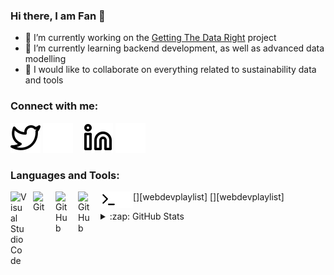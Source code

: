 ### Hi there, I am Fan 👋



- 🔭 I’m currently working on the [Getting The Data Right](https://www.en.plan.aau.dk/getting-the-data-right/) project
- 🌱 I’m currently learning backend development, as well as advanced data modelling
- 👯 I would like to collaborate on everything related to sustainability data and tools

### Connect with me:

[![website](./img/twitter-light.svg)](https://twitter.com/Yangf1995#gh-light-mode-only)
[![website](./img/twitter-dark.svg)](https://twitter.com/Yangf1995#gh-dark-mode-only)
&nbsp;&nbsp;
[![website](./img/linkedin-light.svg)](https://www.linkedin.com/in/fan-yang-b3b3a3145#gh-light-mode-only)
[![website](./img/linkedin-dark.svg)](https://www.linkedin.com/in/fan-yang-b3b3a3145#gh-dark-mode-only)
&nbsp;&nbsp;

### Languages and Tools:

[<img align="left" alt="Visual Studio Code" width="26px" src="https://cdn.jsdelivr.net/gh/devicons/devicon/icons/vscode/vscode-original.svg" style="padding-right:10px;" />][webdevplaylist]
[<img align="left" alt="Git" width="26px" src="https://cdn.jsdelivr.net/gh/devicons/devicon/icons/git/git-original.svg" style="padding-right:10px;" />][webdevplaylist]
[<img align="left" alt="GitHub" width="26px" src="https://user-images.githubusercontent.com/3369400/139447912-e0f43f33-6d9f-45f8-be46-2df5bbc91289.png" style="padding-right:10px;" />](https://www.youtube.com/playlist?list=PLkwxH9e_vrAJ0WbEsFA9W3I1W-g_BTsbt#gh-dark-mode-only)
[<img align="left" alt="GitHub" width="26px" src="https://user-images.githubusercontent.com/3369400/139448065-39a229ba-4b06-434b-bc67-616e2ed80c8f.png" style="padding-right:10px;" />](https://www.youtube.com/playlist?list=PLkwxH9e_vrAJ0WbEsFA9W3I1W-g_BTsbt#gh-light-mode-only)
[<img align="left" alt="Terminal" width="26px" src="./img/terminal-light.svg" />](https://www.youtube.com/playlist?list=PLkwxH9e_vrAJ0WbEsFA9W3I1W-g_BTsbt#gh-light-mode-only)
[<img align="left" alt="Terminal" width="26px" src="./img/terminal-dark.svg" />](https://www.youtube.com/playlist?list=PLkwxH9e_vrAJ0WbEsFA9W3I1W-g_BTsbt#gh-dark-mode-only)

<details>
  <summary>:zap: GitHub Stats</summary>

  <img align="left" alt="Fan's GitHub Stats" src="https://github-readme-stats.vercel.app/api?username=panday1995&show_icons=true&hide_border=false&title_color=ff652f&icon_color=FFE400&bg_color=09131B&text_color=ffffff&border_color=0c1a25" />

</details>
